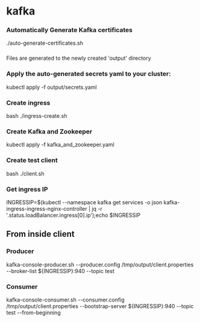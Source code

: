 # kafka


### Automatically Generate Kafka certificates
./auto-generate-certificates.sh
###
Files are generated to the newly created 'output' directory

### Apply the auto-generated secrets yaml to your cluster:
kubectl apply -f output/secrets.yaml

### Create ingress
bash ./ingress-create.sh

### Create Kafka and Zookeeper
kubectl apply -f kafka_and_zookeeper.yaml

### Create test client
bash ./client.sh

### Get ingress IP
INGRESSIP=$(kubectl --namespace kafka get services -o json kafka-ingress-ingress-nginx-controller | jq -r '.status.loadBalancer.ingress[0].ip');echo $INGRESSIP

## From inside client
### Producer
kafka-console-producer.sh --producer.config /tmp/output/client.properties --broker-list ${INGRESSIP}:940 --topic test
### Consumer
kafka-console-consumer.sh --consumer.config /tmp/output/client.properties --bootstrap-server ${INGRESSIP}:940 --topic test --from-beginning

